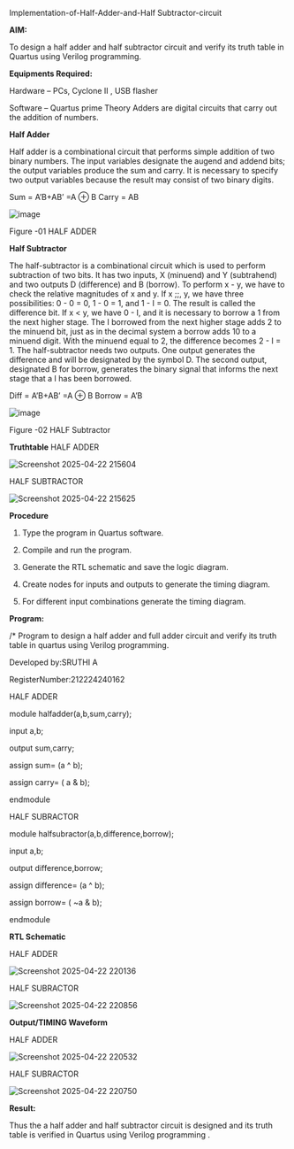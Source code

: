 

Implementation-of-Half-Adder-and-Half Subtractor-circuit

**AIM:**

To design a half adder and half subtractor circuit and verify its truth table in Quartus using Verilog programming.

**Equipments Required:**

Hardware – PCs, Cyclone II , USB flasher 

Software – Quartus prime Theory Adders are digital circuits that carry out the addition of numbers.

**Half Adder**

Half adder is a combinational circuit that performs simple addition of two binary numbers. The input variables designate the augend and addend bits; the output variables produce the sum and carry. It is necessary to specify two output variables because the result may consist of two binary digits.

Sum = A’B+AB’ =A ⊕ B Carry = AB

![image](https://github.com/naavaneetha/HALF_ADDER_SUBTRACTOR/assets/154305477/bd4a0b2c-cdbc-4184-ab08-81578f121e1f)

Figure -01 HALF ADDER

**Half Subtractor**

The half-subtractor is a combinational circuit which is used to perform subtraction of two bits. It has two inputs, X (minuend) and Y (subtrahend) and two outputs D (difference) and B (borrow). To perform x - y, we have to check the relative magnitudes of x and y. If x ;;, y, we have three possibilities: 0 - 0 = 0, 1 - 0 = 1, and 1 - I = 0. The result is called the difference bit. If x < y, we have 0 - I, and it is necessary to borrow a 1 from the next higher stage. The I borrowed from the next higher stage adds 2 to the minuend bit, just as in the decimal system a borrow adds 10 to a minuend digit. With the minuend equal to 2, the difference becomes 2 - I = 1. The half-subtractor needs two outputs. One output generates the difference and will be designated by the symbol D. The second output, designated B for borrow, generates the binary signal that informs the next stage that a I has been borrowed. 

Diff = A’B+AB’ =A ⊕ B
Borrow = A’B

 ![image](https://github.com/naavaneetha/HALF_ADDER_SUBTRACTOR/assets/154305477/d76b099c-513f-4e7c-843a-e2fd028a531a)

Figure -02 HALF Subtractor

**Truthtable**
HALF ADDER

![Screenshot 2025-04-22 215604](https://github.com/user-attachments/assets/030e0a59-3dbc-4f4c-80ec-e6f1800b5887)

HALF SUBTRACTOR

![Screenshot 2025-04-22 215625](https://github.com/user-attachments/assets/12ced143-a405-4352-81d7-7cedea9d51a6)



**Procedure**

1.	Type the program in Quartus software.

2.	Compile and run the program.

3.	Generate the RTL schematic and save the logic diagram.

4.	Create nodes for inputs and outputs to generate the timing diagram.

5.	For different input combinations generate the timing diagram.


**Program:**

/* Program to design a half adder and full adder circuit and verify its truth table in quartus using Verilog programming.

Developed by:SRUTHI A

RegisterNumber:212224240162

HALF ADDER

module halfadder(a,b,sum,carry);

input a,b;

output sum,carry;

assign sum= (a ^ b);

assign carry= ( a & b);

endmodule

HALF SUBRACTOR

module halfsubractor(a,b,difference,borrow);

input a,b;

output difference,borrow;

assign difference= (a ^ b);

assign borrow= ( ~a & b);

endmodule

**RTL Schematic**

HALF ADDER

![Screenshot 2025-04-22 220136](https://github.com/user-attachments/assets/faf0db6e-bbc5-4327-bb3a-b8ab2289cfec)

HALF SUBRACTOR

![Screenshot 2025-04-22 220856](https://github.com/user-attachments/assets/5f5d97ad-8ddb-452c-85ab-58e6d269a388)


**Output/TIMING Waveform**

HALF ADDER

![Screenshot 2025-04-22 220532](https://github.com/user-attachments/assets/605ae841-b602-4937-a7d4-5d6119cdcfbe)

HALF SUBRACTOR

![Screenshot 2025-04-22 220750](https://github.com/user-attachments/assets/7b968964-0209-4d4d-ab87-6af076dc6d9f)

**Result:**

Thus the a half adder and half subtractor circuit is designed and its truth table is verified in Quartus using Verilog programming .

